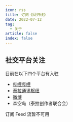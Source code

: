 ```yaml
---
icon: rss
title: 订阅《回归线》
date: 2022-07-12
tag:
  - 关于
article: false
index: false
---
```


## 社交平台关注

目前在以下四个平台有入驻

- [哔哩哔哩](https://space.bilibili.com/1317574696)
- [泰拉通讯枢纽](https://terrach.net/author/14519)
- [微博](https://weibo.com/u/7414874331)
- 森空岛（泰拉创作者联合会）

订阅 Feed 流暂不可用<eod />